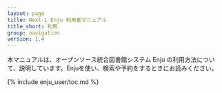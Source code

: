 ```yaml
---
layout: page
title: Next-L Enju 利用者マニュアル
title_short: 利用
group: navigation
version: 1.4
---
```

本マニュアルは、オープンソース統合図書館システム Enju の利用方法について、説明しています。Enjuを使い、検索や予約をするときにお読みください。

{% include enju_user/toc.md %}
